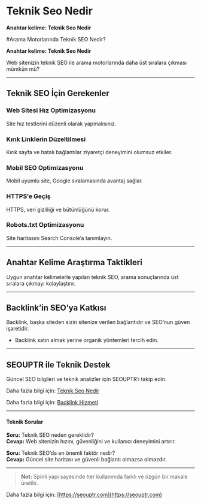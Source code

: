 # Teknik Seo Nedir

**Anahtar kelime: Teknik Seo Nedir**

#Arama Motorlarında Teknik SEO Nedir?

**Anahtar kelime: Teknik Seo Nedir**

Web sitenizin teknik SEO ile arama motorlarında daha üst sıralara çıkması mümkün mü?

---

## Teknik SEO İçin Gerekenler

### Web Sitesi Hız Optimizasyonu
Site hız testlerini düzenli olarak yapmalısınız.

### Kırık Linklerin Düzeltilmesi
Kırık sayfa ve hatalı bağlantılar ziyaretçi deneyimini olumsuz etkiler.

### Mobil SEO Optimizasyonu
Mobil uyumlu site, Google sıralamasında avantaj sağlar.

### HTTPS’e Geçiş
HTTPS, veri gizliliği ve bütünlüğünü korur.

### Robots.txt Optimizasyonu
Site haritasını Search Console’a tanımlayın.

---

## Anahtar Kelime Araştırma Taktikleri
Uygun anahtar kelimelerle yapılan teknik SEO, arama sonuçlarında üst sıralara çıkmayı kolaylaştırır.

---

## Backlink’in SEO’ya Katkısı
Backlink, başka siteden sizin sitenize verilen bağlantıdır ve SEO’nun güven işaretidir.

- Backlink satın almak yerine organik yöntemleri tercih edin.

---

## SEOUPTR ile Teknik Destek
Güncel SEO bilgileri ve teknik analizler için SEOUPTR’ı takip edin.

Daha fazla bilgi için: [Teknik Seo Nedir](https://seouptr.com/teknik-seo-nedir)

Daha fazla bilgi için: [Backlink Hizmeti](https://seouptr.com)

---

#### Teknik Sorular

**Soru:** Teknik SEO neden gereklidir?  
**Cevap:** Web sitenizin hızını, güvenliğini ve kullanıcı deneyimini artırır.

**Soru:** Teknik SEO’da en önemli faktör nedir?  
**Cevap:** Güncel site haritası ve güvenli bağlantı olmazsa olmazdır.

---

> **Not:** Spinli yapı sayesinde her kullanımda farklı ve özgün bir makale üretilir.

Daha fazla bilgi için: [https://seouptr.com](https://seouptr.com)
